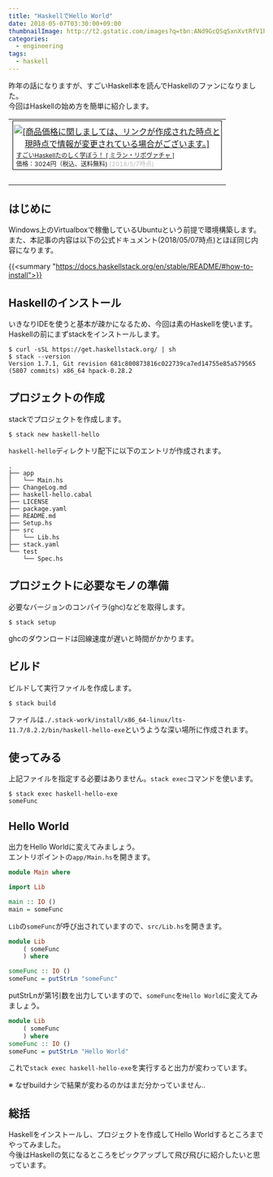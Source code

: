 ```yaml
---
title: "HaskellでHello World"
date: 2018-05-07T03:30:00+09:00
thumbnailImage: http://t2.gstatic.com/images?q=tbn:ANd9GcQSqSxnXvtRfV1hALfAHqluQjSB3tegivfSAplaZMmW9ZqqF0dU
categories:
  - engineering
tags:
  - haskell
---
```


昨年の話になりますが、すごいHaskell本を読んでHaskellのファンになりました。  
今回はHaskellの始め方を簡単に紹介します。

<!--more-->

<table border="0" cellpadding="0" cellspacing="0"><tr><td><div style="border:1px solid #000000;background-color:#FFFFFF;width:410px;margin:0px;padding-top:6px;text-align:center;overflow:auto;"><a href="https://hb.afl.rakuten.co.jp/hgc/0bb611af.8b747228.0bb611b0.b536e084/?pc=https%3A%2F%2Fitem.rakuten.co.jp%2Fbook%2F11709735%2F&m=http%3A%2F%2Fm.rakuten.co.jp%2Fbook%2Fi%2F15889490%2F&link_type=picttext&ut=eyJwYWdlIjoiaXRlbSIsInR5cGUiOiJwaWN0dGV4dCIsInNpemUiOiI0MDB4NDAwIiwibmFtIjoxLCJuYW1wIjoiZG93biIsImNvbSI6MSwiY29tcCI6ImRvd24iLCJwcmljZSI6MSwiYm9yIjoxLCJjb2wiOjB9" target="_blank" rel="nofollow" style="word-wrap:break-word;"  ><img src="https://hbb.afl.rakuten.co.jp/hgb/0bb611af.8b747228.0bb611b0.b536e084/?me_id=1213310&item_id=15889490&m=https%3A%2F%2Fthumbnail.image.rakuten.co.jp%2F%400_mall%2Fbook%2Fcabinet%2F8850%2F9784274068850.jpg%3F_ex%3D80x80&pc=https%3A%2F%2Fthumbnail.image.rakuten.co.jp%2F%400_mall%2Fbook%2Fcabinet%2F8850%2F9784274068850.jpg%3F_ex%3D400x400&s=400x400&t=picttext" border="0" style="margin:2px" alt="[商品価格に関しましては、リンクが作成された時点と現時点で情報が変更されている場合がございます。]" title="[商品価格に関しましては、リンクが作成された時点と現時点で情報が変更されている場合がございます。]"></a><p style="font-size:12px;line-height:1.4em;text-align:left;margin:0px;padding:2px 6px;word-wrap:break-word"><a href="https://hb.afl.rakuten.co.jp/hgc/0bb611af.8b747228.0bb611b0.b536e084/?pc=https%3A%2F%2Fitem.rakuten.co.jp%2Fbook%2F11709735%2F&m=http%3A%2F%2Fm.rakuten.co.jp%2Fbook%2Fi%2F15889490%2F&link_type=picttext&ut=eyJwYWdlIjoiaXRlbSIsInR5cGUiOiJwaWN0dGV4dCIsInNpemUiOiI0MDB4NDAwIiwibmFtIjoxLCJuYW1wIjoiZG93biIsImNvbSI6MSwiY29tcCI6ImRvd24iLCJwcmljZSI6MSwiYm9yIjoxLCJjb2wiOjB9" target="_blank" rel="nofollow" style="word-wrap:break-word;"  >すごいHaskellたのしく学ぼう！ [ ミラン・リポヴァチャ ]</a><br><span >価格：3024円（税込、送料無料)</span> <span style="color:#BBB">(2018/5/7時点)</span></p></div><br><p style="font-size:12px;line-height:1.4em;margin:5px;word-wrap:break-word"></p></td></tr></table>

<!--toc-->


はじめに
-------

Windows上のVirtualboxで稼働しているUbuntuという前提で環境構築します。  
また、本記事の内容は以下の公式ドキュメント(2018/05/07時点)とほぼ同じ内容になります。

{{<summary "https://docs.haskellstack.org/en/stable/README/#how-to-install">}}


Haskellのインストール
---------------------

いきなりIDEを使うと基本が疎かになるため、今回は素のHaskellを使います。  
Haskellの前にまずstackをインストールします。


```
$ curl -sSL https://get.haskellstack.org/ | sh
$ stack --version
Version 1.7.1, Git revision 681c800873816c022739ca7ed14755e85a579565 (5807 commits) x86_64 hpack-0.28.2
```


プロジェクトの作成
------------------

stackでプロジェクトを作成します。

```
$ stack new haskell-hello
```

`haskell-hello`ディレクトリ配下に以下のエントリが作成されます。

```
.
├── app
│   └── Main.hs
├── ChangeLog.md
├── haskell-hello.cabal
├── LICENSE
├── package.yaml
├── README.md
├── Setup.hs
├── src
│   └── Lib.hs
├── stack.yaml
└── test
    └── Spec.hs
```


プロジェクトに必要なモノの準備
------------------------------

必要なバージョンのコンパイラ(ghc)などを取得します。

```
$ stack setup
```

ghcのダウンロードは回線速度が遅いと時間がかかります。


ビルド
------

ビルドして実行ファイルを作成します。

```
$ stack build
```

ファイルは`./.stack-work/install/x86_64-linux/lts-11.7/8.2.2/bin/haskell-hello-exe`というような深い場所に作成されます。


使ってみる
----------

上記ファイルを指定する必要はありません。`stack exec`コマンドを使います。

```
$ stack exec haskell-hello-exe
someFunc
```


Hello World
-----------

出力をHello Worldに変えてみましょう。  
エントリポイントの`app/Main.hs`を開きます。

```haskell
module Main where

import Lib

main :: IO ()
main = someFunc
```

`Lib`の`someFunc`が呼び出されていますので、`src/Lib.hs`を開きます。

```haskell
module Lib
    ( someFunc
    ) where

someFunc :: IO ()
someFunc = putStrLn "someFunc"
```

putStrLnが第1引数を出力していますので、`someFunc`を`Hello World`に変えてみましょう。

```haskell
module Lib
    ( someFunc
    ) where
someFunc :: IO ()
someFunc = putStrLn "Hello World"
```

これで`stack exec haskell-hello-exe`を実行すると出力が変わっています。

※ なぜbuildナシで結果が変わるのかはまだ分かっていません..


総括
----

Haskellをインストールし、プロジェクトを作成してHello Worldするところまでやってみました。  
今後はHaskellの気になるところをピックアップして飛び飛びに紹介したいと思っています。

